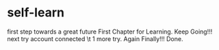 # self-learn
first step towards a great future
First Chapter for Learning. Keep Going!!!
next try
account connected
\t 1 more try. 
Again
Finally!!! Done.
